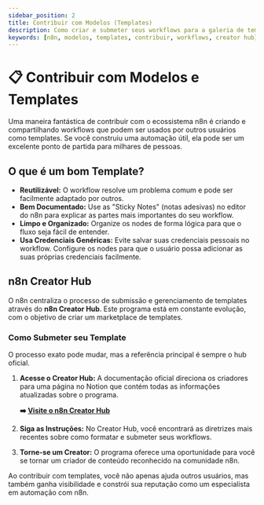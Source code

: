 ```yaml
---
sidebar_position: 2
title: Contribuir com Modelos (Templates)
description: Como criar e submeter seus workflows para a galeria de templates oficial do n8n.
keywords: [n8n, modelos, templates, contribuir, workflows, creator hub]
---
```


# 📋 Contribuir com Modelos e Templates

Uma maneira fantástica de contribuir com o ecossistema n8n é criando e compartilhando workflows que podem ser usados por outros usuários como templates. Se você construiu uma automação útil, ela pode ser um excelente ponto de partida para milhares de pessoas.

## O que é um bom Template?

- **Reutilizável:** O workflow resolve um problema comum e pode ser facilmente adaptado por outros.
- **Bem Documentado:** Use as "Sticky Notes" (notas adesivas) no editor do n8n para explicar as partes mais importantes do seu workflow.
- **Limpo e Organizado:** Organize os nodes de forma lógica para que o fluxo seja fácil de entender.
- **Usa Credenciais Genéricas:** Evite salvar suas credenciais pessoais no workflow. Configure os nodes para que o usuário possa adicionar as suas próprias credenciais facilmente.

## n8n Creator Hub

O n8n centraliza o processo de submissão e gerenciamento de templates através do **n8n Creator Hub**. Este programa está em constante evolução, com o objetivo de criar um marketplace de templates.

### Como Submeter seu Template

O processo exato pode mudar, mas a referência principal é sempre o hub oficial.

1.  **Acesse o Creator Hub:** A documentação oficial direciona os criadores para uma página no Notion que contém todas as informações atualizadas sobre o programa.
    
    **➡️ [Visite o n8n Creator Hub](https://www.notion.so/n8n/n8n-Creator-hub-7bd2cbe0fce0449198ecb23ff4a2f76f)**

2.  **Siga as Instruções:** No Creator Hub, você encontrará as diretrizes mais recentes sobre como formatar e submeter seus workflows.

3.  **Torne-se um Creator:** O programa oferece uma oportunidade para você se tornar um criador de conteúdo reconhecido na comunidade n8n.

Ao contribuir com templates, você não apenas ajuda outros usuários, mas também ganha visibilidade e constrói sua reputação como um especialista em automação com n8n.
